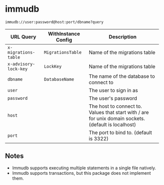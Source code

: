 # immudb

`immudb://user:password@host:port/dbname?query`

| URL Query             | WithInstance Config | Description                                                                                          |
|-----------------------|---------------------|------------------------------------------------------------------------------------------------------|
| `x-migrations-table`  | `MigrationsTable`   | Name of the migrations table                                                                         |
| `x-advisory-lock-key` | `LockKey`           | Name of the migrations table                                                                         |
| `dbname`              | `DatabaseName`      | The name of the database to connect to                                                               |
| `user`                |                     | The user to sign in as                                                                               |
| `password`            |                     | The user's password                                                                                  |
| `host`                |                     | The host to connect to. Values that start with / are for unix domain sockets. (default is localhost) |
| `port`                |                     | The port to bind to. (default is 3322)                                                               |

## Notes

* Immudb supports executing multiple statements in a single file natively.
* Immudb supports transactions, but this package does not implement them.
